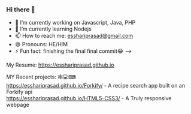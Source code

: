 ### Hi there 👋

- 🔭 I’m currently working on Javascript, Java, PHP 
- 🌱 I’m currently learning Nodejs
- 📫 How to reach me: esshariprasad@gmail.com
- 😄 Pronouns: HE/HIM
- ⚡ Fun fact: finishing the final final commit😂
-->

My Resume:
https://esshariprasad.github.io

MY Recent projects: 🕸💻⌨ <br>
https://esshariprasad.github.io/Forkify/ - A recipe search app built on an Forkify api<br>
https://esshariprasad.github.io/HTML5-CSS3/ - A Truly responsive webpage
